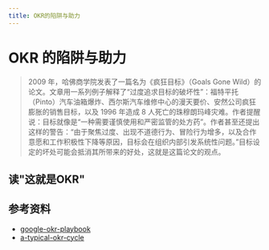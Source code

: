 ```yaml
---
title: OKR的陷阱与助力
---
```


# OKR 的陷阱与助力

> 2009 年，哈佛商学院发表了一篇名为《疯狂目标》（Goals Gone Wild）的论文。文章用一系列例子解释了“过度追求目标的破坏性”：福特平托（Pinto）汽车油箱爆炸、西尔斯汽车维修中心的漫天要价、安然公司疯狂膨胀的销售目标，以及 1996 年造成 8 人死亡的珠穆朗玛峰灾难。作者提醒说：目标就像是“一种需要谨慎使用和严密监管的处方药”。作者甚至还提出这样的警告：“由于聚焦过度、出现不道德行为、冒险行为增多，以及合作意愿和工作积极性下降等原因，目标会在组织内部引发系统性问题。”目标设定的坏处可能会抵消其所带来的好处，这就是这篇论文的观点。

## 读"这就是OKR"


## 参考资料

- [google-okr-playbook](https://www.whatmatters.com/resources/google-okr-playbook)
- [a-typical-okr-cycle](https://www.whatmatters.com/resources/a-typical-okr-cycle)
